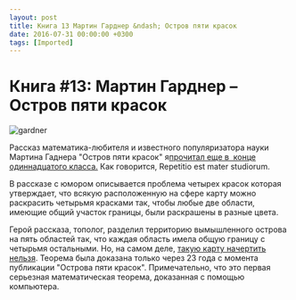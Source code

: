 ```yaml
---
layout: post
title: Книга 13 Мартин Гарднер &ndash; Остров пяти красок
date: 2016-07-31 00:00:00 +0300
tags: [Imported]
---
```

# Книга #13: Мартин Гарднер – Остров пяти красок

![gardner](https://vlaim.s3.amazonaws.com/uploads/2016/07/gardner.jpeg)

Рассказ математика-любителя и известного популяризатора науки Мартина Гаднера "Остров пяти красок" я[прочитал еще в  конце одиннадцатого класса.](https://blog.alexeyev.me/2011/05/martin-gardner-2/ "Мартин Гарднер") Как говорится, Repetitio est mater studiorum.

В рассказе с юмором описывается проблема четырех красок которая утверждает, что всякую расположенную на сфере карту можно раскрасить четырьмя красками так, чтобы любые две области, имеющие общий участок границы, были раскрашены в разные цвета.

Герой рассказа, тополог, разделил территорию вымышленного острова на пять областей так, что каждая область имела общую границу с четырьмя остальными. Но, на самом деле, [такую карту начертить нельзя](http://www.razlib.ru/matematika/matematicheskie_golovolomki_i_razvlechenija/p45.php). Теорема была доказана только через 23 года с момента публикации "Острова пяти красок". Примечательно, что это первая серьезная математическая теорема, доказанная с помощью компьютера.